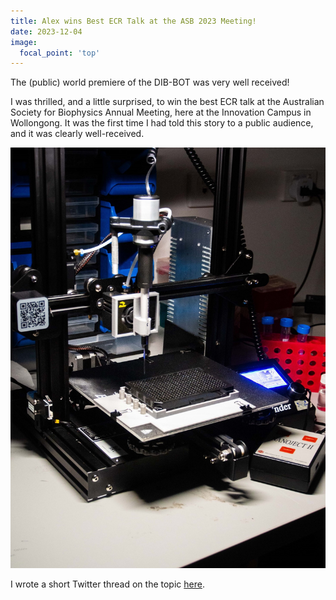 ```yaml
---
title: Alex wins Best ECR Talk at the ASB 2023 Meeting!
date: 2023-12-04
image:
  focal_point: 'top'
---
```


The (public) world premiere of the DIB-BOT was very well received!

<!--more-->

I was thrilled, and a little surprised, to win the best ECR talk at the Australian Society for Biophysics Annual Meeting, here at the Innovation Campus in Wollongong. It was the first time I had told this story to a public audience, and it was clearly well-received. 

![The DIB-BOT in all its glory](DIB-BOT.jpg)

I wrote a short Twitter thread on the topic [here](https://x.com/AlexanderFMason/status/1732255702910148841?s=20).
